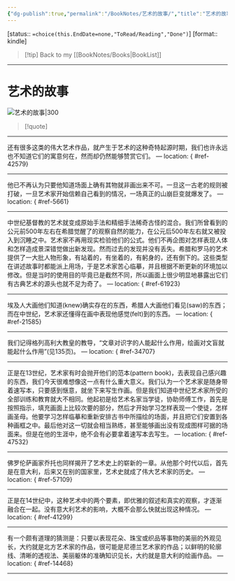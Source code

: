 ```yaml
---
{"dg-publish":true,"permalink":"/BookNotes/艺术的故事/","title":"艺术的故事","noteIcon":""}
---
```


[status:: `=choice(this.EndDate=none,"ToRead/Reading","Done")`]
[format:: kindle]

>[!tip] Back to my [[BookNotes/Books\|BookList]]

---
# 艺术的故事

![艺术的故事|300](https://img9.doubanio.com/view/subject/l/public/s3219163.jpg)

>[!quote]

---
还有很多这类的伟大艺术作品，就产生于艺术的这种奇特起源时期，我们也许永远也不知道它们的寓意何在，然而却仍然能够赞赏它们。 — location: []()
{ #ref-42579}


---
他已不再认为只要他知道场面上确有其物就非画出来不可。一旦这一古老的规则被打破，一旦艺术家开始信赖自己看到的情况，一场真正的山崩巨变就爆发了。 — location: []()
{ #ref-5661}


---
中世纪基督教的艺术就变成原始手法和精细手法稀奇古怪的混合。我们所曾看到的公元前500年左右在希腊觉醒了的观察自然的能力，在公元后500年左右就又被投入到沉睡之中。艺术家不再用现实检验他们的公式。他们不再企图对怎样表现人体和怎样造成景深错觉做出新发现。然而过去的发现并没有丢失。希腊和罗马的艺术提供了一大批人物形象，有站着的，有坐着的，有躬身的，还有倒下的。这些类型在讲述故事时都能派上用场，于是艺术家苦心临摹，并且根据不断更新的环境加以修改。但是当时的使用目的毕竟已是截然不同，所以画面上很少明显地暴露出它们有古典艺术的源头也就不足为奇了。 — location: []()
{ #ref-61923}


---
埃及人大画他们知道(knew)确实存在的东西，希腊人大画他们看见(saw)的东西；而在中世纪，艺术家还懂得在画中表现他感觉(felt)到的东西。 — location: []()
{ #ref-21585}


---
我们记得格列高利大教皇的教导，“文章对识字的人能起什么作用，绘画对文盲就能起什么作用”(见135页)。 — location: []()
{ #ref-34707}


---
正是在13世纪，艺术家有时会抛开他们的范本(pattern book)，去表现自己感兴趣的东西，我们今天很难想像这一点有什么重大意义。我们认为一个艺术家是随身带着速写本，只要感到惬意，就坐下来写生作画。但是我们知道中世纪艺术家所受的全部训练和教育就大不相同。他起初是给艺术名家当学徒，协助师傅工作，首先是按照指示，填充画面上比较次要的部分，然后才开始学习怎样表现一个使徒，怎样画圣母。他要学习怎样临摹和重新安排古书中所描绘的场面，并且把它们安置到各种画框之中。最后他对这一切就会相当熟练，甚至能够画出没有现成图样可据的场面来。但是在他的生涯中，绝不会有必要拿着速写本去写生。 — location: []()
{ #ref-47532}


---
佛罗伦萨画家乔托也同样揭开了艺术史上的崭新的一章。从他那个时代以后，首先是在意大利，后来又在别的国家里，艺术史就成了伟大艺术家的历史。 — location: []()
{ #ref-57109}


---
正是在14世纪中，这种艺术中的两个要素，即优雅的叙述和真实的观察，才逐渐融合在一起。没有意大利艺术的影响，大概不会那么快就出现这种情况。 — location: []()
{ #ref-41299}


---
有一个颇有道理的猜测是：只要以表现花朵、珠宝或织品等事物的美丽的外观见长，大约就是北方艺术家的作品，很可能是尼德兰艺术家的作品；以鲜明的轮廓线、清晰的透视法、美丽躯体的准确知识见长，大约就是意大利的绘画作品。 — location: []()
{ #ref-14468}


---

